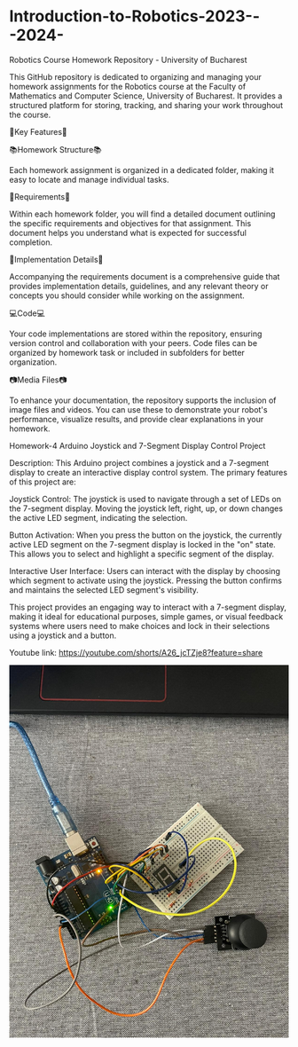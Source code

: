 # Introduction-to-Robotics-2023---2024-

Robotics Course Homework Repository - University of Bucharest

This GitHub repository is dedicated to organizing and managing your homework assignments for the Robotics course at the Faculty of Mathematics and Computer Science, University of Bucharest. It provides a structured platform for storing, tracking, and sharing your work throughout the course.

🌟Key Features🌟


📚Homework Structure📚

Each homework assignment is organized in a dedicated folder, making it easy to locate and manage individual tasks.

🎯Requirements🎯

Within each homework folder, you will find a detailed document outlining the specific requirements and objectives for that assignment. This document helps you understand what is expected for successful completion.

🧩Implementation Details🧩

Accompanying the requirements document is a comprehensive guide that provides implementation details, guidelines, and any relevant theory or concepts you should consider while working on the assignment.

💻Code💻

Your code implementations are stored within the repository, ensuring version control and collaboration with your peers. Code files can be organized by homework task or included in subfolders for better organization.

📷Media Files📷

To enhance your documentation, the repository supports the inclusion of image files and videos. You can use these to demonstrate your robot's performance, visualize results, and provide clear explanations in your homework.

Homework-4
Arduino Joystick and 7-Segment Display Control Project

Description:
This Arduino project combines a joystick and a 7-segment display to create an interactive display control system. The primary features of this project are:

Joystick Control: The joystick is used to navigate through a set of LEDs on the 7-segment display. Moving the joystick left, right, up, or down changes the active LED segment, indicating the selection.

Button Activation: When you press the button on the joystick, the currently active LED segment on the 7-segment display is locked in the "on" state. This allows you to select and highlight a specific segment of the display.

Interactive User Interface: Users can interact with the display by choosing which segment to activate using the joystick. Pressing the button confirms and maintains the selected LED segment's visibility.

This project provides an engaging way to interact with a 7-segment display, making it ideal for educational purposes, simple games, or visual feedback systems where users need to make choices and lock in their selections using a joystick and a button.

Youtube link: https://youtube.com/shorts/A26_jcTZje8?feature=share

![poza tema 4](./7-segment-display-joystick.jpeg)
